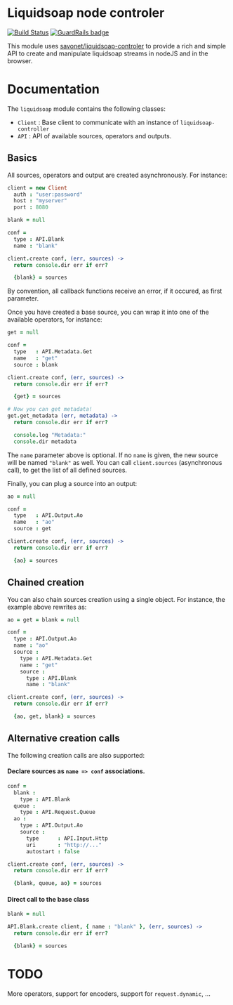 Liquidsoap node controler
=========================

[![Build Status](https://travis-ci.org/savonet/node-liquidsoap.png?branch=master)](https://travis-ci.org/savonet/node-liquidsoap) [![GuardRails badge](https://badges.production.guardrails.io/moul/node-liquidsoap.svg)](https://www.guardrails.io)

This module uses [savonet/liquidsoap-controler](https://github.com/savonet/liquidsoap-controler) to provide
a rich and simple API to create and manipulate liquidsoap streams in nodeJS and in the browser.

Documentation
=============

The `liquidsoap` module contains the following classes:

* `Client` : Base client to communicate with an instance of `liquidsoap-controller`
* `API` : API of available sources, operators and outputs.

Basics
------

All sources, operators and output are created asynchronously. For instance:

```coffee
client = new Client
  auth : "user:password"
  host : "myserver"
  port : 8080

blank = null

conf =
  type : API.Blank
  name : "blank"

client.create conf, (err, sources) ->
  return console.dir err if err?

  {blank} = sources
```

By convention, all callback functions receive an error, if it occured, as first parameter.

Once you have created a base source, you can wrap it into one of the available operators, for instance:

```coffee
get = null

conf =
  type   : API.Metadata.Get
  name   : "get"
  source : blank

client.create conf, (err, sources) ->
  return console.dir err if err?

  {get} = sources

# Now you can get metadata!
get.get_metadata (err, metadata) ->
  return console.dir err if err?

  console.log "Metadata:"
  console.dir metadata
```

The `name` parameter above is optional. If no `name` is given, the new source will be named `"blank"`
as well. You can call `client.sources` (asynchronous call), to get the list of all defined sources.

Finally, you can plug a source into an output:

```coffee
ao = null

conf =
  type   : API.Output.Ao
  name   : "ao"
  source : get

client.create conf, (err, sources) ->
  return console.dir err if err?

  {ao} = sources
```

Chained creation
----------------

You can also chain sources creation using a single object. For instance, the example above rewrites as:
```coffee
ao = get = blank = null

conf =
  type : API.Output.Ao
  name : "ao"
  source :
    type : API.Metadata.Get
    name : "get"
    source :
      type : API.Blank
      name : "blank"

client.create conf, (err, sources) ->
  return console.dir err if err?

  {ao, get, blank} = sources
```

Alternative creation calls
--------------------------

The following creation calls are also supported:


#### Declare sources as `name => conf` associations.
```coffee
conf =
  blank :
    type : API.Blank
  queue :
    type : API.Request.Queue
  ao :
    type : API.Output.Ao
    source :
      type      : API.Input.Http
      uri       : "http://..."
      autostart : false

client.create conf, (err, sources) ->
  return console.dir err if err?

  {blank, queue, ao} = sources
```

#### Direct call to the base class
```coffee
blank = null

API.Blank.create client, { name : "blank" }, (err, sources) ->
  return console.dir err if err?

  {blank} = sources
```

TODO
====

More operators, support for encoders, support for `request.dynamic`, ...

